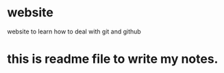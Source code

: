 # website
website to learn how to deal with git and github
# this is readme file to write my notes.
